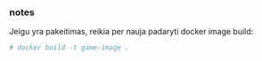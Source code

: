 ### notes

Jeigu yra pakeitimas, reikia per nauja padaryti docker image build:
```bash
# docker build -t game-image .
```

